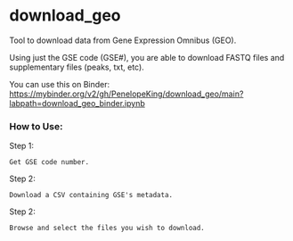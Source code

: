 # download_geo

Tool to download data from Gene Expression Omnibus (GEO). 

Using just the GSE code (GSE#), you are able to download FASTQ files and supplementary files (peaks, txt, etc).

You can use this on Binder: https://mybinder.org/v2/gh/PenelopeKing/download_geo/main?labpath=download_geo_binder.ipynb


### How to Use:

Step 1:

    Get GSE code number.

Step 2:

    Download a CSV containing GSE's metadata.

Step 2:

    Browse and select the files you wish to download.




